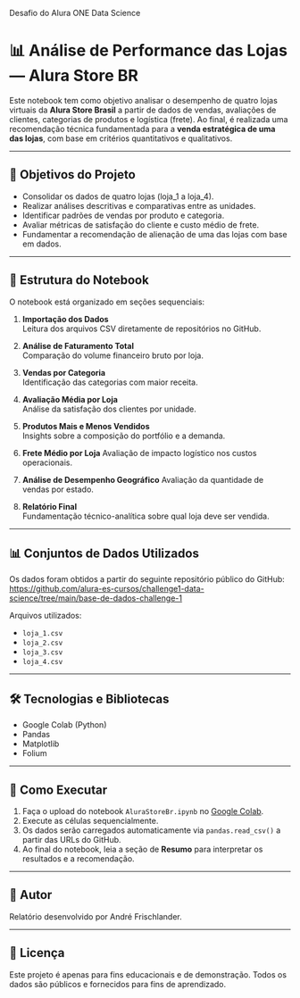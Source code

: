 Desafio do Alura ONE Data Science
# 📊 Análise de Performance das Lojas — Alura Store BR

Este notebook tem como objetivo analisar o desempenho de quatro lojas virtuais da **Alura Store Brasil** a partir de dados de vendas, avaliações de clientes, categorias de produtos e logística (frete). Ao final, é realizada uma recomendação técnica fundamentada para a **venda estratégica de uma das lojas**, com base em critérios quantitativos e qualitativos.

---

## 🧠 Objetivos do Projeto

- Consolidar os dados de quatro lojas (loja_1 a loja_4).
- Realizar análises descritivas e comparativas entre as unidades.
- Identificar padrões de vendas por produto e categoria.
- Avaliar métricas de satisfação do cliente e custo médio de frete.
- Fundamentar a recomendação de alienação de uma das lojas com base em dados.

---

## 📁 Estrutura do Notebook

O notebook está organizado em seções sequenciais:

1. **Importação dos Dados**  
   Leitura dos arquivos CSV diretamente de repositórios no GitHub.

2. **Análise de Faturamento Total**  
   Comparação do volume financeiro bruto por loja.

3. **Vendas por Categoria**  
   Identificação das categorias com maior receita.

4. **Avaliação Média por Loja**  
   Análise da satisfação dos clientes por unidade.

5. **Produtos Mais e Menos Vendidos**  
   Insights sobre a composição do portfólio e a demanda.

6. **Frete Médio por Loja**
   Avaliação de impacto logístico nos custos operacionais.

7. **Análise de Desempenho Geográfico**
   Avaliação da quantidade de vendas por estado.

8. **Relatório Final**  
   Fundamentação técnico-analítica sobre qual loja deve ser vendida.

---

## 📊 Conjuntos de Dados Utilizados

Os dados foram obtidos a partir do seguinte repositório público do GitHub:
https://github.com/alura-es-cursos/challenge1-data-science/tree/main/base-de-dados-challenge-1

Arquivos utilizados:
- `loja_1.csv`
- `loja_2.csv`
- `loja_3.csv`
- `loja_4.csv`

---

## 🛠️ Tecnologias e Bibliotecas

- Google Colab (Python)
- Pandas
- Matplotlib
- Folium

---

## 📌 Como Executar

1. Faça o upload do notebook `AluraStoreBr.ipynb` no [Google Colab](https://colab.research.google.com/).
2. Execute as células sequencialmente.
3. Os dados serão carregados automaticamente via `pandas.read_csv()` a partir das URLs do GitHub.
4. Ao final do notebook, leia a seção de **Resumo** para interpretar os resultados e a recomendação.

---

## 👤 Autor

Relatório desenvolvido por André Frischlander.

---

## 📄 Licença

Este projeto é apenas para fins educacionais e de demonstração. Todos os dados são públicos e fornecidos para fins de aprendizado.



